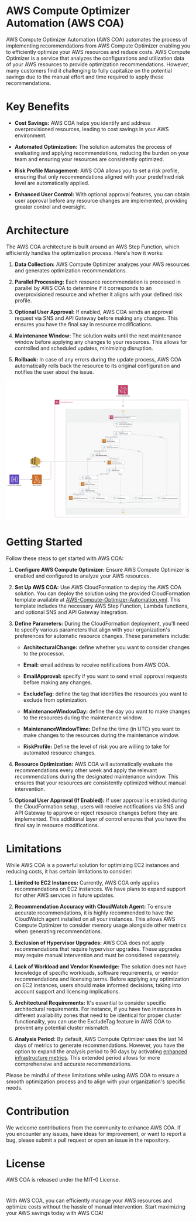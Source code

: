 # AWS Compute Optimizer Automation (AWS COA)

AWS Compute Optimizer Automation (AWS COA) automates the process of implementing recommendations from AWS Compute Optimizer enabling you to efficiently optimize your AWS resources and reduce costs. AWS Compute Optimizer is a service that analyzes the configurations and utilization data of your AWS resources to provide optimization recommendations. However, many customers find it challenging to fully capitalize on the potential savings due to the manual effort and time required to apply these recommendations.

# Key Benefits

* **Cost Savings:** AWS COA helps you identify and address overprovisioned resources, leading to cost savings in your AWS environment.

* **Automated Optimization:** The solution automates the process of evaluating and applying recommendations, reducing the burden on your team and ensuring your resources are consistently optimized.

* **Risk Profile Management:** AWS COA allows you to set a risk profile, ensuring that only recommendations aligned with your predefined risk level are automatically applied.

* **Enhanced User Control:** With optional approval features, you can obtain user approval before any resource changes are implemented, providing greater control and oversight.

# Architecture

The AWS COA architecture is built around an AWS Step Function, which efficiently handles the optimization process. Here's how it works:

1. **Data Collection:** AWS Compute Optimizer analyzes your AWS resources and generates optimization recommendations.

2. **Parallel Processing:** Each resource recommendation is processed in parallel by AWS COA to determine if it corresponds to an overprovisioned resource and whether it aligns with your defined risk profile.

3. **Optional User Approval:** If enabled, AWS COA sends an approval request via SNS and API Gateway before making any changes. This ensures you have the final say in resource modifications.

4. **Maintenance Window:** The solution waits until the next maintenance window before applying any changes to your resources. This allows for controlled and scheduled updates, minimizing disruption.

5. **Rollback:** In case of any errors during the update process, AWS COA automatically rolls back the resource to its original configuration and notifies the user about the issue.

![architecture](img/architecture.png)

# Getting Started

Follow these steps to get started with AWS COA:

1. **Configure AWS Compute Optimizer:** Ensure AWS Compute Optimizer is enabled and configured to analyze your AWS resources.

2. **Set Up AWS COA:** Use AWS CloudFormation to deploy the AWS COA solution. You can deploy the solution using the provided CloudFormation template available at [AWS-Compute-Optimizer-Automation.yml](src/cf-template/AWS-Compute-Optimizer-Automation.yml). This template includes the necessary AWS Step Function, Lambda functions, and optional SNS and API Gateway integration.

3. **Define Parameters:** During the CloudFormation deployment, you'll need to specify various parameters that align with your organization's preferences for automatic resource changes. These parameters include:

    - **ArchitecturalChange:** define whether you want to consider changes to the processor.

    - **Email:** email address to receive notifications from AWS COA.

    - **EmailApproval:** specify if you want to send email approval requests before making any changes.

    - **ExcludeTag:** define the tag that identifies the resources you want to exclude from optimization.

    - **MaintenanceWindowDay:** define the day you want to make changes to the resources during the maintenance window.

    - **MaintenanceWindowTime:** Define the time (in UTC) you want to make changes to the resources during the maintenance window.

    - **RiskProfile:** Define the level of risk you are willing to take for automated resource changes.

4. **Resource Optimization:** AWS COA will automatically evaluate the recommendations every other week and apply the relevant recommendations during the designated maintenance window. This ensures that your resources are consistently optimized without manual intervention.

5. **Optional User Approval (If Enabled):** If user approval is enabled during the CloudFormation setup, users will receive notifications via SNS and API Gateway to approve or reject resource changes before they are implemented. This additional layer of control ensures that you have the final say in resource modifications.

# Limitations

While AWS COA is a powerful solution for optimizing EC2 instances and reducing costs, it has certain limitations to consider:

1. **Limited to EC2 Instances:** Currently, AWS COA only applies recommendations on EC2 instances. We have plans to expand support for other AWS services in future updates.

2. **Recommendation Accuracy with CloudWatch Agent:** To ensure accurate recommendations, it is highly recommended to have the CloudWatch agent installed on all your instances. This allows AWS Compute Optimizer to consider memory usage alongside other metrics when generating recommendations.

3. **Exclusion of Hypervisor Upgrades:** AWS COA does not apply recommendations that require hypervisor upgrades. These upgrades may require manual intervention and must be considered separately.

4. **Lack of Workload and Vendor Knowledge:** The solution does not have knowledge of specific workloads, software requirements, or vendor recommendations and licensing terms. Before applying any optimization on EC2 instances, users should make informed decisions, taking into account support and licensing implications.

5. **Architectural Requirements:** It's essential to consider specific architectural requirements. For instance, if you have two instances in different availability zones that need to be identical for proper cluster functionality, you can use the ExcludeTag feature in AWS COA to prevent any potential cluster mismatch.

6. **Analysis Period:** By default, AWS Compute Optimizer uses the last 14 days of metrics to generate recommendations. However, you have the option to expand the analysis period to 90 days by activating [enhanced infrastructure metrics](https://docs.aws.amazon.com/compute-optimizer/latest/ug/enhanced-infrastructure-metrics.html). This extended period allows for more comprehensive and accurate recommendations.

Please be mindful of these limitations while using AWS COA to ensure a smooth optimization process and to align with your organization's specific needs.

# Contribution

We welcome contributions from the community to enhance AWS COA. If you encounter any issues, have ideas for improvement, or want to report a bug, please submit a pull request or open an issue in the repository.

# License

AWS COA is released under the MIT-0 License.

# 

With AWS COA, you can efficiently manage your AWS resources and optimize costs without the hassle of manual intervention. Start maximizing your AWS savings today with AWS COA!

